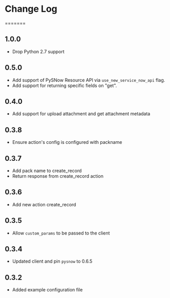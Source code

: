 # Change Log

=======
## 1.0.0

* Drop Python 2.7 support

## 0.5.0
- Add support of PySNow Resource API via `use_new_service_now_api` flag.
- Add support for returning specific fields on "get".

## 0.4.0
- Add support for upload attachment and get attachment metadata

## 0.3.8
- Ensure action's config is configured with packname

## 0.3.7
- Add pack name to create_record
- Return response from create_record action

## 0.3.6

- Add new action create_record

## 0.3.5

- Allow `custom_params` to be passed to the client

## 0.3.4

- Updated client and pin `pysnow` to 0.6.5

## 0.3.2

- Added example configuration file

